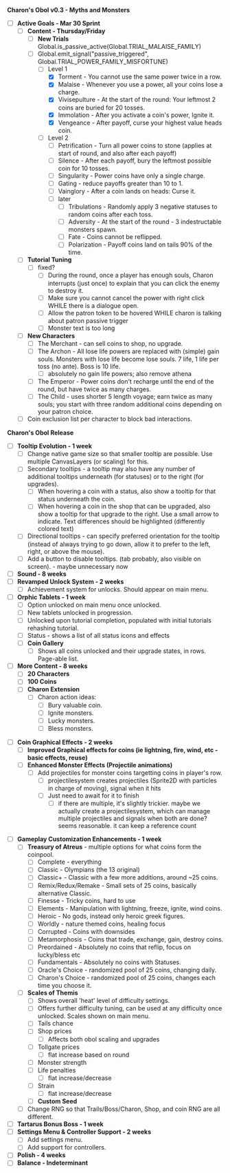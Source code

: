 **Charon's Obol v0.3 - Myths and Monsters**
- [ ] **Active Goals - Mar 30 Sprint**
	- [ ] **Content - Thursday/Friday**
		- [ ] **New Trials** Global.is_passive_active(Global.TRIAL_MALAISE_FAMILY)
		- [ ] Global.emit_signal("passive_triggered", Global.TRIAL_POWER_FAMILY_MISFORTUNE)
			- [ ] Level 1
				- [x] Torment - You cannot use the same power twice in a row.
				- [x] Malaise - Whenever you use a power, all your coins lose a charge.
				- [x] Vivisepulture - At the start of the round: Your leftmost 2 coins are buried for 20 tosses.
				- [x] Immolation - After you activate a coin's power, Ignite it.
				- [x] Vengeance - After payoff, curse your highest value heads coin.
			- [ ] Level 2
				- [ ] Petrification - Turn all power coins to stone (applies at start of round, and also after each payoff)
				- [ ] Silence - After each payoff, bury the leftmost possible coin for 10 tosses.
				- [ ] Singularity - Power coins have only a single charge.
				- [ ] Gating - reduce payoffs greater than 10 to 1.
				- [ ] Vainglory - After a coin lands on heads: Curse it.
				- [ ] later
					- [ ] Tribulations - Randomly apply 3 negative statuses to random coins after each toss.
					- [ ] Adversity - At the start of the round - 3 indestructable monsters spawn.
					- [ ] Fate - Coins cannot be reflipped.
					- [ ] Polarization - Payoff coins land on tails 90% of the time.
	- [ ] **Tutorial Tuning**
		- [ ] fixed?
			- [ ] During the round, once a player has enough souls, Charon interrupts (just once) to explain that you can click the enemy to destroy it.
			- [ ] Make sure you cannot cancel the power with right click WHILE there is a dialogue open.
			- [ ] Allow the patron token to be hovered WHILE charon is talking about patron passive trigger
			- [ ] Monster text is too long

	- [ ] **New Characters**
		- [ ] The Merchant - can sell coins to shop, no upgrade.
		- [ ] The Archon - All lose life powers are replaced with (simple) gain souls. Monsters with lose life become lose souls. 7 life, 1 life per toss (no ante). Boss is 10 life.
			- [ ] absolutely no gain life powers; also remove athena
		- [ ] The Emperor - Power coins don't recharge until the end of the round, but have twice as many charges.
		- [ ] The Child - uses shorter 5 length voyage; earn twice as many souls; you start with three random additional coins depending on your patron choice.
	- [ ] Coin exclusion list per character to block bad interactions.

**Charon's Obol Release**
- [ ] **Tooltip Evolution - 1 week**
	- [ ] Change native game size so that smaller tooltip are possible. Use multiple CanvasLayers (or scaling) for this. 
	- [ ] Secondary tooltips - a tooltip may also have any number of additional tooltips underneath (for statuses) or to the right (for upgrades).
		- [ ] When hovering a coin with a status, also show a tooltip for that status underneath the coin.
		- [ ] When hovering a coin in the shop that can be upgraded, also show a tooltip for that upgrade to the right. Use a small arrow to indicate. Text differences should be highlighted (differently colored text)
	- [ ] Directional tooltips - can specify preferred orientation for the tooltip (instead of always trying to go down, allow it to prefer to the left, right, or above the mouse).
	- [ ] Add a button to disable tooltips. (tab probably, also visible on screen). - maybe unnecessary now
- [ ] **Sound - 8 weeks**
- [ ] **Revamped Unlock System - 2 weeks**
	- [ ] Achievement system for unlocks. Should appear on main menu.
- [ ] **Orphic Tablets - 1 week**
	- [ ] Option unlocked on main menu once unlocked.
	- [ ] New tablets unlocked in progression.
	- [ ] Unlocked upon tutorial completion, populated with initial tutorials rehashing tutorial.
	- [ ] Status - shows a list of all status icons and effects
	- [ ] **Coin Gallery**
		- [ ] Shows all coins unlocked and their upgrade states, in rows. Page-able list.
- [ ] **More Content - 8 weeks**
	- [ ] **20 Characters**
	- [ ] **100 Coins**
	- [ ] **Charon Extension**
		- [ ] Charon action ideas:
			- [ ] Bury valuable coin.
			- [ ] Ignite monsters.
			- [ ] Lucky monsters.
			- [ ] Bless monsters.
* [ ] **Coin Graphical Effects - 2 weeks**
	- [ ] **Improved Graphical effects for coins (ie lightning, fire, wind, etc - basic effects, reuse)**
	- [ ] **Enhanced Monster Effects (Projectile animations)**
		- [ ] Add projectiles for monster coins targetting coins in player's row.
			- [ ] projectilesystem creates projectiles (Sprite2D with particles in charge of moving), signal when it hits
			- [ ] Just need to await for it to finish
				- [ ] if there are multiple, it's slightly trickier. maybe we actually create a projectilesystem, which can manage multiple projectiles and signals when both are done? seems reasonable. it can keep a reference count
- [ ] **Gameplay Customization Enhancements - 1 week**
	- [ ] **Treasury of Atreus** - multiple options for what coins form the coinpool.
		- [ ] Complete - everything
		- [ ] Classic - Olympians (the 13 original)
		- [ ] Classic+ - Classic with a few more additions, around ~25 coins.
		- [ ] Remix/Redux/Remake - Small sets of 25 coins, basically alternative Classic.
		- [ ] Finesse - Tricky coins, hard to use
		- [ ] Elements - Manipulation with lightning, freeze, ignite, wind coins.
		- [ ] Heroic - No gods, instead only heroic greek figures.
		- [ ] Worldly - nature themed coins, healing focus
		- [ ] Corrupted - Coins with downsides
		- [ ] Metamorphosis - Coins that trade, exchange, gain, destroy coins.
		- [ ] Preordained - Absolutely no coins that reflip, focus on lucky/bless etc
		- [ ] Fundamentals - Absolutely no coins with Statuses.
		- [ ] Oracle's Choice - randomized pool of 25 coins, changing daily.
		- [ ] Charon's Choice - randomized pool of 25 coins, changes each time you choose it.
	- [ ] **Scales of Themis**
		- [ ] Shows overall 'heat' level of difficulty settings.
		- [ ] Offers further difficulty tuning, can be used at any difficulty once unlocked. Scales shown on main menu.
		- [ ] Tails chance
		- [ ] Shop prices
			- [ ] Affects both obol scaling and upgrades
		- [ ] Tollgate prices
			- [ ] flat increase based on round
		- [ ] Monster strength
		- [ ] Life penalties
			- [ ] flat increase/decrease
		- [ ] Strain
			- [ ] flat increase/decrease
		- [ ] **Custom Seed**
	- [ ] Change RNG so that Trails/Boss/Charon, Shop, and coin RNG are all different.
- [ ] **Tartarus Bonus Boss - 1 week**
- [ ] **Settings Menu & Controller Support - 2 weeks**
	- [ ] Add settings menu.
	- [ ] Add support for controllers.
- [ ] **Polish - 4 weeks**
- [ ] **Balance - Indeterminant**